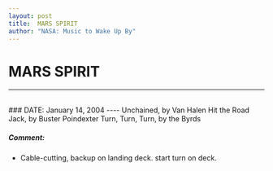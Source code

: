 ```yaml
---
layout: post
title:  MARS SPIRIT
author: "NASA: Music to Wake Up By"
---
```


# MARS SPIRIT
----
<br/>
### DATE: January 14, 2004
----
Unchained, by Van Halen
Hit the Road Jack, by Buster Poindexter
Turn, Turn, Turn, by the Byrds

##### Comment:
* Cable-cutting, backup on landing deck. start turn on deck.

